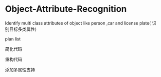 # Object-Attribute-Recognition
Identify multi class attributes of object like person ,car and license plate( 识别目标多类属性)

plan list

简化代码

重构代码

添加多属性支持
